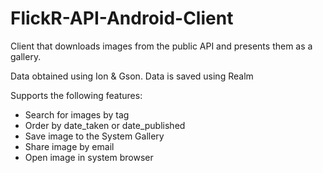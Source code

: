 # FlickR-API-Android-Client
Client that downloads images from the public API and presents them as a gallery.

Data obtained using Ion & Gson.
Data is saved using Realm

Supports the following features:
- Search for images by tag
- Order by date_taken or date_published
- Save image to the System Gallery
- Share image by email
- Open image in system browser
